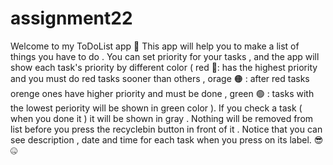 # assignment22
Welcome to my ToDoList app 🤗 This app will help you to make a list of things you have to do . You can set priority for your tasks , and the app will show each task's priority by different color ( red 🔴: has the highest priority and you must do red tasks sooner than others , orage 🟠 : after red tasks orenge ones have higher priority and must be done , green 🟢 : tasks with the lowest periority will be shown in green color ). If you check a task ( when you done it ) it will be shown in gray . Nothing will be removed from list before you press the recyclebin button in front of it . Notice that you can see description , date and time for each task when you press on its label. 😎🤐